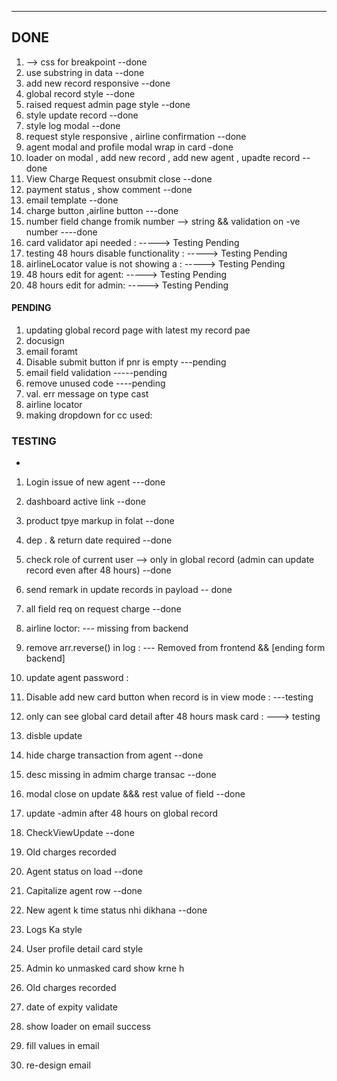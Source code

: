 <!-- https://datastudio.google.com/u/0/reporting/2975876c-76bc-4c5c-9775-74544276471c/page/ElInC -->

---

## DONE

1. --> css for breakpoint --done
2. use substring in data --done
3. add new record responsive --done
4. global record style --done
5. raised request admin page style --done
6. style update record --done
7. style log modal --done
8. request style responsive , airline confirmation --done
9. agent modal and profile modal wrap in card -done
10. loader on modal , add new record , add new agent , upadte record --done
11. View Charge Request onsubmit close --done
12. payment status , show comment --done
13. email template --done
14. charge button ,airline button ---done
15. number field change fromik number --> string && validation on -ve number ----done
16. card validator api needed : -----> Testing Pending
17. testing 48 hours disable functionality : -----> Testing Pending
18. airlineLocator value is not showing a : -----> Testing Pending
19. 48 hours edit for agent: -----> Testing Pending
20. 48 hours edit for admin: -----> Testing Pending

#### PENDING

1. updating global record page with latest my record pae
2. docusign
3. email foramt
4. Disable submit button if pnr is empty ---pending
5. email field validation -----pending
6. remove unused code ----pending
7. val. err message on type cast
8. airline locator
9. making dropdown for cc used:

### TESTING

-

1. Login issue of new agent ---done
2. dashboard active link --done
3. product tpye markup in folat --done
4. dep . & return date required --done
5. check role of current user --> only in global record (admin can update record even after 48 hours) --done
6. send remark in update records in payload -- done
7. all field req on request charge --done

8. airline loctor: --- missing from backend
9. remove arr.reverse() in log : --- Removed from frontend && [ending form backend]
10. update agent password :
11. Disable add new card button when record is in view mode : ---testing
12. only can see global card detail after 48 hours mask card : ---> testing

13. disble update
14. hide charge transaction from agent --done
15. desc missing in admim charge transac --done
16. modal close on update &&& rest value of field --done
17. update -admin after 48 hours on global record
18. CheckViewUpdate --done
19. Old charges recorded

20. Agent status on load --done
21. Capitalize agent row --done
22. New agent k time status nhi dikhana --done

23. Logs Ka style
24. User profile detail card style
25. Admin ko unmasked card show krne h
26. Old charges recorded

27. date of expity validate
28. show loader on email success
29. fill values in email
30. re-design email
